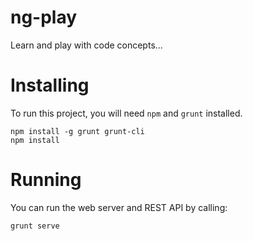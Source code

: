 # ng-play
Learn and play with code concepts...

# Installing
To run this project, you will need `npm` and `grunt` installed.
```
npm install -g grunt grunt-cli
npm install
```

# Running
You can run the web server and REST API by calling:
```
grunt serve
```
